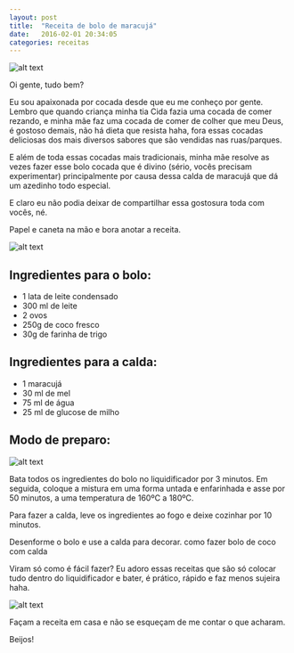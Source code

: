 ```yaml
---
layout: post
title:  "Receita de bolo de maracujá"
date:   2016-02-01 20:34:05
categories: receitas
---
```

![alt text][imagem1]

Oi gente, tudo bem?

Eu sou apaixonada por cocada desde que eu me conheço por gente. Lembro que quando criança minha tia Cida fazia uma cocada de comer rezando, e minha mãe faz uma cocada de comer de colher que meu Deus, é gostoso demais, não há dieta que resista haha, fora essas cocadas deliciosas dos mais diversos sabores que são vendidas nas ruas/parques.

E além de toda essas cocadas mais tradicionais, minha mãe resolve as vezes fazer esse bolo cocada que é divino (sério, vocês precisam experimentar) principalmente por causa dessa calda de maracujá que dá um azedinho todo especial.

E claro eu não podia deixar de compartilhar essa gostosura toda com vocês, né.

Papel e caneta na mão e bora anotar a receita.

![alt text][imagem2]

## Ingredientes para o bolo:
* 1 lata de leite condensado
* 300 ml de leite
* 2 ovos
* 250g de coco fresco
* 30g de farinha de trigo

## Ingredientes para a calda:
* 1 maracujá
* 30 ml de mel
* 75 ml de água
* 25 ml de glucose de milho

## Modo de preparo:

![alt text][imagem3]

Bata todos os ingredientes do bolo no liquidificador por 3 minutos.
Em seguida, coloque a mistura em uma forma untada e enfarinhada e asse por 50 minutos, a uma temperatura de 160ºC  a 180ºC.

Para fazer a calda, leve os ingredientes ao fogo e deixe cozinhar por 10 minutos.

Desenforme o bolo e use a calda para decorar.
como fazer bolo de coco com calda 

Viram só como é fácil fazer?
Eu adoro essas receitas que são só colocar tudo dentro do liquidificador e bater, é prático, rápido e faz menos sujeira haha.

![alt text][imagem4]

Façam a receita em casa e não se esqueçam de me contar o que acharam.

Beijos!

[imagem1]:http://natalia.blog.br/wp-content/uploads/2016/01/receita-bolo-de-coco-com-calda-de-maracuj%C3%A1-1024x768.jpg
[imagem2]:http://natalia.blog.br/wp-content/uploads/2016/01/Bolo-cocada-com-maracuj%C3%A1-1024x768.jpg
[imagem3]:http://natalia.blog.br/wp-content/uploads/2016/01/receita-de-calda-de-maracuj%C3%A1-e-bolo-cacada-1024x768.jpg
[imagem4]:http://natalia.blog.br/wp-content/uploads/2016/01/bolo-de-coco-com-calda-de-maracuj%C3%A1-1024x768.jpg